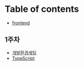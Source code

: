 # Table of contents

* [frontend](README.md)

## 1주차

* [개발환경세팅](1/undefined.md)
* [TypeScript](1/typescript.md)
